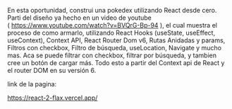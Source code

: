 
En esta oportunidad, construi una pokedex utilizando React desde cero. Parti del diseño ya hecho en un video de youtube  
( https://www.youtube.com/watch?v=BVQrG-Bp-94 ), el cual
muestra el proceso de como armarlo, utilizando React Hooks (useState, useEffect, useContext), Context API, React Router Dom v6, Rutas Anidadas y params, Filtros con checkbox,  Filtro de búsqueda, useLocation, Navigate y mucho mas.
Aca se puede filtrar con checkbox, filtrar por búsqueda, y tambien cree un botón de cargar más. Todo esto a partir del Context api de React y el router DOM en su versión 6. 


link de la pagina:

https://react-2-flax.vercel.app/
